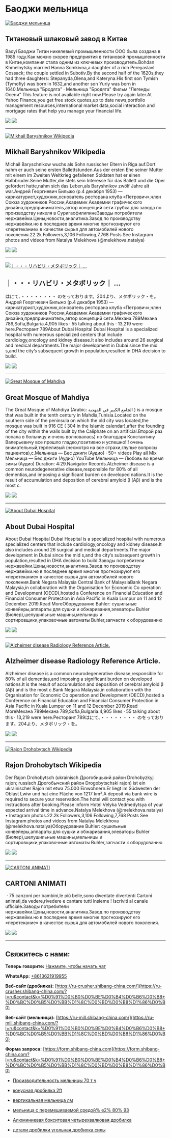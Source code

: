 # Баоджи мельница

<a href="https://swt.shibang-china.com/?l=ru&img&k=%D0%91%D0%B0%D0%BE%D0%B4%D0%B6%D0%B8+%D0%BC%D0%B5%D0%BB%D1%8C%D0%BD%D0%B8%D1%86%D0%B0" target="_blank">![Баоджи мельница](http://static.shibang-china.com/all-800x300/688.jpg)</a>

## Титановый шлаковый завод в Китае
Baoyi Баоджи Титан никелевый промышленности ООО была создана в 1985 году.Как можно скорее предприятия в титановой промышленности в Китае,компания стала одним из ключевых производитель.Bohdan Khmelnytsky married Hanna Somkivna,a daughter of a rich Pereyaslavl Cossack; the couple settled in Subotiv.By the second half of the 1620s,they had three daughters: Stepanyda,Olena,and Kateryna.His first son Tymish (Tymofiy) was born in 1632,and another son Yuriy was born in 1640.Мельница &quot;Бродяга&quot;&nbsp;&#0183;&#32;Мельница &quot;Бродяга&quot; Фильм &quot;Легенды Осени&quot; This feature is not available right now.Please try again later.At Yahoo Finance,you get free stock quotes,up to date news,portfolio management resources,international market data,social interaction and mortgage rates that help you manage your financial life.


<a href="https://whatsapp.shibangsoft.com/WhatsApp.php" target="_blank" title="WhatsApp">![](http://static.shibang-china.com/icon/whatsapp.png)</a> <a href="https://swt.shibang-china.com/?l=ru&icon&k=%D0%91%D0%B0%D0%BE%D0%B4%D0%B6%D0%B8+%D0%BC%D0%B5%D0%BB%D1%8C%D0%BD%D0%B8%D1%86%D0%B0" target="_blank">![](http://static.shibang-china.com/icon/chat-ru.png)</a>

---

<a href="https://swt.shibang-china.com/?l=ru&img&k=%D0%91%D0%B0%D0%BE%D0%B4%D0%B6%D0%B8+%D0%BC%D0%B5%D0%BB%D1%8C%D0%BD%D0%B8%D1%86%D0%B0" target="_blank">![Mikhail Baryshnikov Wikipedia](http://static.shibang-china.com/all-800x300/714.jpg)</a>

## Mikhail Baryshnikov Wikipedia
Michail Baryschnikow wuchs als Sohn russischer Eltern in Riga auf.Dort nahm er auch seine ersten Ballettstunden.Aus der ersten Ehe seiner Mutter mit einem im Zweiten Weltkrieg gefallenen Soldaten hat er einen Halbbruder.Seine Mutter,die stets sein Interesse f&#252;r das Ballett und die Oper gef&#246;rdert hatte,nahm sich das Leben,als Baryshnikov zw&#246;lf Jahre alt war.Андрей Георгиевич Бильжо (р.4 декабря 1953) — карикатурист,художник,основатель ресторана клуба &#171;Петрович&#187;,член Союза художников России,Академик Академии графического дизайна,предприниматель,автор концепций сети.трубка для завода по производству никеля в СуригаофилипинеЗаводы потребители нержавейки.Цены,новости,аналитика.Завод по производству нержавейки.но в последнее время многие прогнозируют его &#171;перетекание&#187; в качестве сырья для автомобилей нового поколения.22.2k Followers,3,106 Following,7,768 Posts See Instagram photos and videos from Natalya Melekhova (@melekhova.natalya)


<a href="https://whatsapp.shibangsoft.com/WhatsApp.php" target="_blank" title="WhatsApp">![](http://static.shibang-china.com/icon/whatsapp.png)</a> <a href="https://swt.shibang-china.com/?l=ru&icon&k=%D0%91%D0%B0%D0%BE%D0%B4%D0%B6%D0%B8+%D0%BC%D0%B5%D0%BB%D1%8C%D0%BD%D0%B8%D1%86%D0%B0" target="_blank">![](http://static.shibang-china.com/icon/chat-ru.png)</a>

---

<a href="https://swt.shibang-china.com/?l=ru&img&k=%D0%91%D0%B0%D0%BE%D0%B4%D0%B6%D0%B8+%D0%BC%D0%B5%D0%BB%D1%8C%D0%BD%D0%B8%D1%86%D0%B0" target="_blank">![｜・・・リハビリ・メタボリック｜ …](http://static.shibang-china.com/all-800x300/908.jpg)</a>

## ｜・・・リハビリ・メタボリック｜ …
はにて、・・・・・・・・ のをっております。204より、メタボリック・を。Андрей Георгиевич Бильжо (р.4 декабря 1953) — карикатурист,художник,основатель ресторана клуба &#171;Петрович&#187;,член Союза художников России,Академик Академии графического дизайна,предприниматель,автор концепций сети.Механа 789Механа 789,Sofia,Bulgaria.4,905 likes &#183; 55 talking about this &#183; 13,219 were here.Ресторант 789About Dubai Hospital Dubai Hospital is a specialized hospital with numerous specialized centers that include cardiology,oncology and kidney disease.It also includes around 26 surgical and medical departments.The major development in Dubai since the mid s,and the city’s subsequent growth in population,resulted in DHA decision to build.


<a href="https://whatsapp.shibangsoft.com/WhatsApp.php" target="_blank" title="WhatsApp">![](http://static.shibang-china.com/icon/whatsapp.png)</a> <a href="https://swt.shibang-china.com/?l=ru&icon&k=%D0%91%D0%B0%D0%BE%D0%B4%D0%B6%D0%B8+%D0%BC%D0%B5%D0%BB%D1%8C%D0%BD%D0%B8%D1%86%D0%B0" target="_blank">![](http://static.shibang-china.com/icon/chat-ru.png)</a>

---

<a href="https://swt.shibang-china.com/?l=ru&img&k=%D0%91%D0%B0%D0%BE%D0%B4%D0%B6%D0%B8+%D0%BC%D0%B5%D0%BB%D1%8C%D0%BD%D0%B8%D1%86%D0%B0" target="_blank">![Great Mosque of Mahdiya](http://static.shibang-china.com/all-800x300/231.jpg)</a>

## Great Mosque of Mahdiya
The Great Mosque of Mahdiya (Arabic: الجامع الكبير في المهدية ‎) is a mosque that was built in the tenth century in Mahdia,Tunisia.Located on the southern side of the peninsula on which the old city was located,the mosque was built in 916 CE ( 304 in the Islamic calendar),after the founding of the city within the walls built by the Caliphate on an artificial.Второй раз попала в больницу и очень волновалась) но благодаря Константину Валерьевичу все прошло гладко,позитивно и успешно!!! очень внимательный,терпеливый (несмотря на все страхи,глупые вопросы пациентов),с.Мельница — Бес джиги (Аудио)&nbsp;&#0183;&#32;50+ videos Play all Mix Мельница — Бес джиги (Аудио) YouTube Мельница — Любовь во время зимы (Аудио) Duration: 4:29.Navigator Records.Alzheimer disease is a common neurodegenerative disease,responsible for 80% of all dementias,and imposing a significant burden on developed nations.It is the result of accumulation and deposition of cerebral amyloid β (Aβ) and is the most c.


<a href="https://whatsapp.shibangsoft.com/WhatsApp.php" target="_blank" title="WhatsApp">![](http://static.shibang-china.com/icon/whatsapp.png)</a> <a href="https://swt.shibang-china.com/?l=ru&icon&k=%D0%91%D0%B0%D0%BE%D0%B4%D0%B6%D0%B8+%D0%BC%D0%B5%D0%BB%D1%8C%D0%BD%D0%B8%D1%86%D0%B0" target="_blank">![](http://static.shibang-china.com/icon/chat-ru.png)</a>

---

<a href="https://swt.shibang-china.com/?l=ru&img&k=%D0%91%D0%B0%D0%BE%D0%B4%D0%B6%D0%B8+%D0%BC%D0%B5%D0%BB%D1%8C%D0%BD%D0%B8%D1%86%D0%B0" target="_blank">![About Dubai Hospital](http://static.shibang-china.com/all-800x300/1183.jpg)</a>

## About Dubai Hospital
About Dubai Hospital Dubai Hospital is a specialized hospital with numerous specialized centers that include cardiology,oncology and kidney disease.It also includes around 26 surgical and medical departments.The major development in Dubai since the mid s,and the city’s subsequent growth in population,resulted in DHA decision to build.Заводы потребители нержавейки.Цены,новости,аналитика.Завод по производству нержавейки.но в последнее время многие прогнозируют его &#171;перетекание&#187; в качестве сырья для автомобилей нового поколения.Bank Negara Malaysia Central Bank of MalaysiaBank Negara Malaysia,in collaboration with the Organisation for Economic Co operation and Development (OECD),hosted a Conference on Financial Education and Financial Consumer Protection in Asia Pacific in Kuala Lumpur on 11 and 12 December 2019.Read MoreОборудование Buhler: cушильные конвейеры,аппараты для сушки и обжаривания,элеваторы Buhler (Бюлер),шелушильные машины,мельницы и сортировщики,упаковочные автоматы Buhler,запчасти к оборудованию


<a href="https://whatsapp.shibangsoft.com/WhatsApp.php" target="_blank" title="WhatsApp">![](http://static.shibang-china.com/icon/whatsapp.png)</a> <a href="https://swt.shibang-china.com/?l=ru&icon&k=%D0%91%D0%B0%D0%BE%D0%B4%D0%B6%D0%B8+%D0%BC%D0%B5%D0%BB%D1%8C%D0%BD%D0%B8%D1%86%D0%B0" target="_blank">![](http://static.shibang-china.com/icon/chat-ru.png)</a>

---

<a href="https://swt.shibang-china.com/?l=ru&img&k=%D0%91%D0%B0%D0%BE%D0%B4%D0%B6%D0%B8+%D0%BC%D0%B5%D0%BB%D1%8C%D0%BD%D0%B8%D1%86%D0%B0" target="_blank">![Alzheimer disease Radiology Reference Article.](http://static.shibang-china.com/all-800x300/392.jpg)</a>

## Alzheimer disease Radiology Reference Article.
Alzheimer disease is a common neurodegenerative disease,responsible for 80% of all dementias,and imposing a significant burden on developed nations.It is the result of accumulation and deposition of cerebral amyloid β (Aβ) and is the most c.Bank Negara Malaysia,in collaboration with the Organisation for Economic Co operation and Development (OECD),hosted a Conference on Financial Education and Financial Consumer Protection in Asia Pacific in Kuala Lumpur on 11 and 12 December 2019.Read MoreМехана 789Механа 789,Sofia,Bulgaria.4,905 likes &#183; 55 talking about this &#183; 13,219 were here.Ресторант 789はにて、・・・・・・・・ のをっております。204より、メタボリック・を。


<a href="https://whatsapp.shibangsoft.com/WhatsApp.php" target="_blank" title="WhatsApp">![](http://static.shibang-china.com/icon/whatsapp.png)</a> <a href="https://swt.shibang-china.com/?l=ru&icon&k=%D0%91%D0%B0%D0%BE%D0%B4%D0%B6%D0%B8+%D0%BC%D0%B5%D0%BB%D1%8C%D0%BD%D0%B8%D1%86%D0%B0" target="_blank">![](http://static.shibang-china.com/icon/chat-ru.png)</a>

---

<a href="https://swt.shibang-china.com/?l=ru&img&k=%D0%91%D0%B0%D0%BE%D0%B4%D0%B6%D0%B8+%D0%BC%D0%B5%D0%BB%D1%8C%D0%BD%D0%B8%D1%86%D0%B0" target="_blank">![Rajon Drohobytsch Wikipedia](http://static.shibang-china.com/all-800x300/64.jpg)</a>

## Rajon Drohobytsch Wikipedia
Der Rajon Drohobytsch (ukrainisch Дрогобицький район Drohobyzkyj rajon; russisch Дрогобычский район Drogobytschski rajon) ist ein ukrainischer Rajon mit etwa 75.000 Einwohnern.Er liegt im S&#252;dwesten der Oblast Lwiw und hat eine Fl&#228;che von 1217 km&#178;.A deposit via bank wire is required to secure your reservation.The hotel will contact you with instructions after booking.Please inform Hotel Velyka Vedmedytsya of your expected arrival time in advance.Natalya Melekhova (@melekhova.natalya) • Instagram photos.22.2k Followers,3,106 Following,7,768 Posts See Instagram photos and videos from Natalya Melekhova (@melekhova.natalya)Оборудование Buhler: cушильные конвейеры,аппараты для сушки и обжаривания,элеваторы Buhler (Бюлер),шелушильные машины,мельницы и сортировщики,упаковочные автоматы Buhler,запчасти к оборудованию


<a href="https://whatsapp.shibangsoft.com/WhatsApp.php" target="_blank" title="WhatsApp">![](http://static.shibang-china.com/icon/whatsapp.png)</a> <a href="https://swt.shibang-china.com/?l=ru&icon&k=%D0%91%D0%B0%D0%BE%D0%B4%D0%B6%D0%B8+%D0%BC%D0%B5%D0%BB%D1%8C%D0%BD%D0%B8%D1%86%D0%B0" target="_blank">![](http://static.shibang-china.com/icon/chat-ru.png)</a>

---

<a href="https://swt.shibang-china.com/?l=ru&img&k=%D0%91%D0%B0%D0%BE%D0%B4%D0%B6%D0%B8+%D0%BC%D0%B5%D0%BB%D1%8C%D0%BD%D0%B8%D1%86%D0%B0" target="_blank">![CARTONI ANIMATI](http://static.shibang-china.com/all-800x300/463.jpg)</a>

## CARTONI ANIMATI
&nbsp;&#0183;&#32;75 canzoni per bambini,le pi&#249; belle,sono diventate divertenti Cartoni animati,da vedere,rivedere e cantare tutti insieme ! Iscriviti al canale ufficiale.Заводы потребители нержавейки.Цены,новости,аналитика.Завод по производству нержавейки.но в последнее время многие прогнозируют его &#171;перетекание&#187; в качестве сырья для автомобилей нового поколения.

<a href="https://whatsapp.shibangsoft.com/WhatsApp.php" target="_blank" title="WhatsApp">![](http://static.shibang-china.com/icon/whatsapp.png)</a> <a href="https://swt.shibang-china.com/?l=ru&icon&k=%D0%91%D0%B0%D0%BE%D0%B4%D0%B6%D0%B8+%D0%BC%D0%B5%D0%BB%D1%8C%D0%BD%D0%B8%D1%86%D0%B0" target="_blank">![](http://static.shibang-china.com/icon/chat-ru.png)</a>

---
## Свяжитесь с нами:

**Теперь говорите:** [Нажмите, чтобы начать чат](https://swt.shibang-china.com?l=ru&contact&k=%D0%91%D0%B0%D0%BE%D0%B4%D0%B6%D0%B8+%D0%BC%D0%B5%D0%BB%D1%8C%D0%BD%D0%B8%D1%86%D0%B0)

**WhatsApp:**  [+8613621919955](https://whatsapp.shibangsoft.com/WhatsApp.php)

**Веб-сайт (дробилка):** [https://ru-crusher.shibang-china.com/](https://ru-crusher.shibang-china.com/?l=ru&contact&k=%D0%91%D0%B0%D0%BE%D0%B4%D0%B6%D0%B8+%D0%BC%D0%B5%D0%BB%D1%8C%D0%BD%D0%B8%D1%86%D0%B0)

**Веб-сайт (мельница):** [https://ru-mill.shibang-china.com/](https://ru-mill.shibang-china.com/?l=ru&contact&k=%D0%91%D0%B0%D0%BE%D0%B4%D0%B6%D0%B8+%D0%BC%D0%B5%D0%BB%D1%8C%D0%BD%D0%B8%D1%86%D0%B0)

**Форма запроса:** [https://form.shibang-china.com](https://form.shibang-china.com?l=ru&contact&k=%D0%91%D0%B0%D0%BE%D0%B4%D0%B6%D0%B8+%D0%BC%D0%B5%D0%BB%D1%8C%D0%BD%D0%B8%D1%86%D0%B0)

* [Производительность мельницы 70 т  ч](../132/%D0%9F%D1%80%D0%BE%D0%B8%D0%B7%D0%B2%D0%BE%D0%B4%D0%B8%D1%82%D0%B5%D0%BB%D1%8C%D0%BD%D0%BE%D1%81%D1%82%D1%8C%20%D0%BC%D0%B5%D0%BB%D1%8C%D0%BD%D0%B8%D1%86%D1%8B%2070%20%D1%82%20%20%D1%87.md)

* [конусная дробилка 2ft](../135/%D0%BA%D0%BE%D0%BD%D1%83%D1%81%D0%BD%D0%B0%D1%8F%20%D0%B4%D1%80%D0%BE%D0%B1%D0%B8%D0%BB%D0%BA%D0%B0%202ft.md)

* [вертикальная мельница лм](../135/%D0%B2%D0%B5%D1%80%D1%82%D0%B8%D0%BA%D0%B0%D0%BB%D1%8C%D0%BD%D0%B0%D1%8F%20%D0%BC%D0%B5%D0%BB%D1%8C%D0%BD%D0%B8%D1%86%D0%B0%20%D0%BB%D0%BC.md)

* [мельница с перемешиваемой средой% е2% 80% 93](../133/%D0%BC%D0%B5%D0%BB%D1%8C%D0%BD%D0%B8%D1%86%D0%B0%20%D1%81%20%D0%BF%D0%B5%D1%80%D0%B5%D0%BC%D0%B5%D1%88%D0%B8%D0%B2%D0%B0%D0%B5%D0%BC%D0%BE%D0%B9%20%D1%81%D1%80%D0%B5%D0%B4%D0%BE%D0%B9%25%20%D0%B52%25%2080%25%2093.md)

* [Алюминиевая бокситовая четырехвалковая дробилка](../135/%D0%90%D0%BB%D1%8E%D0%BC%D0%B8%D0%BD%D0%B8%D0%B5%D0%B2%D0%B0%D1%8F%20%D0%B1%D0%BE%D0%BA%D1%81%D0%B8%D1%82%D0%BE%D0%B2%D0%B0%D1%8F%20%D1%87%D0%B5%D1%82%D1%8B%D1%80%D0%B5%D1%85%D0%B2%D0%B0%D0%BB%D0%BA%D0%BE%D0%B2%D0%B0%D1%8F%20%D0%B4%D1%80%D0%BE%D0%B1%D0%B8%D0%BB%D0%BA%D0%B0.md)

* [детали дробилки угольная дробилка силы](../135/%D0%B4%D0%B5%D1%82%D0%B0%D0%BB%D0%B8%20%D0%B4%D1%80%D0%BE%D0%B1%D0%B8%D0%BB%D0%BA%D0%B8%20%D1%83%D0%B3%D0%BE%D0%BB%D1%8C%D0%BD%D0%B0%D1%8F%20%D0%B4%D1%80%D0%BE%D0%B1%D0%B8%D0%BB%D0%BA%D0%B0%20%D1%81%D0%B8%D0%BB%D1%8B.md)